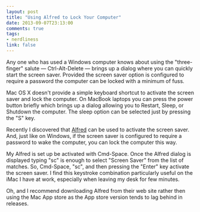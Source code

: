 ```yaml
---
layout: post
title: "Using Alfred to Lock Your Computer"
date: 2013-09-07T23:13:00
comments: true
tags:
- nerdliness
link: false
---
```

Any one who has used a Windows computer knows about using the "three-finger"
salute — Ctrl-Alt-Delete — brings up a dialog where you can quickly start the
screen saver. Provided the screen saver option is configured to require
a password the computer can be locked with a minimum of fuss.

Mac OS X doesn't provide a simple keyboard shortcut to activate the screen
saver and lock the computer. On MacBook laptops you can press the power button
briefly which brings up a dialog allowing you to Restart, Sleep, or Shutdown
the computer. The sleep option can be selected just by pressing the "S" key.

Recently I discovered that [Alfred](http://www.alfredapp.com "Alfred App") can
be used to activate the screen saver. And, just like on Windows, if the screen
saver is configured to require a password to wake the computer, you can lock
the computer this way.

My Alfred is set up be activated with Cmd-Space. Once the Alfred dialog is
displayed typing "sc" is enough to select "Screen Saver" from the list of
matches. So, Cmd-Space, "sc", and then pressing the "Enter" key activate the
screen saver. I find this keystroke combination particularly useful on the iMac
I have at work, especially when leaving my desk for few minutes.

Oh, and I recommend downloading Alfred from their web site rather then using
the Mac App store as the App store version tends to lag behind in releases.
